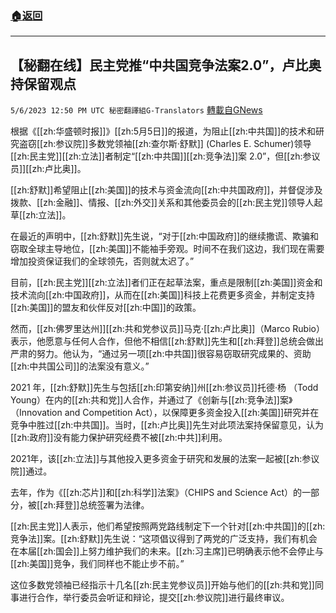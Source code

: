 ###  [:house:返回](README.md)
---


## 【秘翻在线】民主党推“中共国竞争法案2.0”，卢比奥持保留观点
`5/6/2023 12:50 PM UTC 秘密翻譯組G-Translators` [轉載自GNews](https://gnews.org/articles/1279990)

根据《[[zh:华盛顿时报]]》[[zh:5月5日]]的报道，为阻止[[zh:中共国]]的技术和研究盗窃[[zh:参议院]]多数党领袖[[zh:查尔斯·舒默]] (Charles E. Schumer)领导[[zh:民主党]][[zh:立法]]者制定“[[zh:中共国]][[zh:竞争法]]案 2.0”，但[[zh:参议员]][[zh:卢比奥]]。

[[zh:舒默]]希望阻止[[zh:美国]]的技术与资金流向[[zh:中共国政府]]，并督促涉及拨款、[[zh:金融]]、情报、[[zh:外交]]关系和其他委员会的[[zh:民主党]]领导人起草[[zh:立法]]。

在最近的声明中，[[zh:舒默]]先生说，“对于[[zh:中国政府]]的继续撒谎、欺骗和窃取全球主导地位，[[zh:美国]]不能袖手旁观。时间不在我们这边，我们现在需要增加投资保证我们的全球领先，否则就太迟了。”

目前，[[zh:民主党]][[zh:立法]]者们正在起草法案，重点是限制[[zh:美国]]资金和技术流向[[zh:中国政府]]，从而在[[zh:美国]]科技上花费更多资金，并制定支持[[zh:美国]]的盟友和伙伴反对[[zh:中国]]的政策。

然而，[[zh:佛罗里达州]][[zh:共和党参议员]]马克·[[zh:卢比奥]]（Marco Rubio）表示，他愿意与任何人合作，但他不相信[[zh:舒默]]先生和[[zh:拜登]]总统会做出严肃的努力。他认为，“通过另一项[[zh:中共国]]很容易窃取研究成果的、资助[[zh:中共国公司]]的法案没有意义。”

2021 年，[[zh:舒默]]先生与包括[[zh:印第安纳]]州[[zh:参议员]]托德·杨 （Todd Young）在内的[[zh:共和党]]人合作，并通过了《创新与[[zh:竞争法]]案》（Innovation and Competition Act），以保障更多资金投入[[zh:美国]]研究并在竞争中胜过[[zh:中共国]]。当时，[[zh:卢比奥]]先生对此项法案持保留意见，认为[[zh:政府]]没有能力保护研究经费不被[[zh:中共]]利用。

2021年，该[[zh:立法]]与其他投入更多资金于研究和发展的法案一起被[[zh:参议院]]通过。

去年，作为《[[zh:芯片]]和[[zh:科学]]法案》（CHIPS and Science Act）的一部分，被[[zh:拜登]]总统签署为法律。

[[zh:民主党]]人表示，他们希望按照两党路线制定下一个针对[[zh:中共国]]的[[zh:竞争法]]案。[[zh:舒默]]先生说：“这项倡议得到了两党的广泛支持，我们有机会在本届[[zh:国会]]上努力维护我们的未来。[[zh:习主席]]已明确表示他不会停止与[[zh:美国]]竞争，我们同样也不能止步不前。”

这位多数党领袖已经指示十几名[[zh:民主党参议员]]开始与他们的[[zh:共和党]]同事进行合作，举行委员会听证和辩论，提交[[zh:参议院]]进行最终审议。
